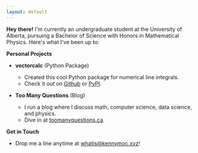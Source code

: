 ```yaml
---
layout: default
---
```


**Hey there!** I'm currently an undergraduate student at the University of Alberta, pursuing a Bachelor of Science with Honors in Mathematical Physics. Here's what I've been up to:

**Personal Projects**
- **vectorcalc** (Python Package)
  - Created this cool Python package for numerical line integrals.
  - Check it out on [Github](link) or [PyPI](link).

- **Too Many Questions** (Blog)
  - I run a blog where I discuss math, computer science, data science, and physics.
  - Dive in at [toomanyquestions.ca](link).

**Get in Touch**
- Drop me a line anytime at whatis@kennymoc.xyz!
